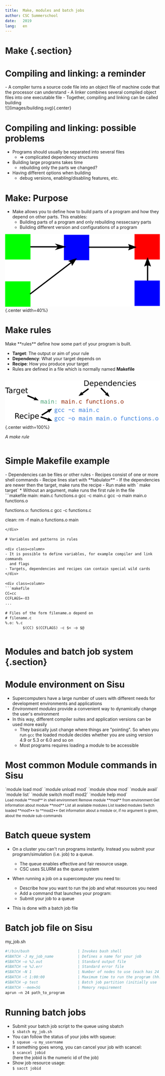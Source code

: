 ```yaml
---
title:  Make, modules and batch jobs
author: CSC Summerschool 
date:   2019
lang:   en
---
```

# Make {.section}

# Compiling and linking: a reminder

<div class=column>
- A compiler turns a source code file into an object file of machine code that 
  the processor can understand
- A linker combines several compiled object files into one executable file
- Together, compiling and linking can be called building
</div>
<div class=column>
![](images/building.svg){.center}
</div>

# Compiling and linking: possible problems

- Programs should usually be separated into several files
    - $\Rightarrow$ complicated dependency structures
- Building large programs takes time
    - rebuilding only the parts we changed? 
- Having different options when building 
    - debug versions, enabling/disabling features, etc.


# Make: Purpose 

- Make allows you to define how to build parts of a program and how they 
  depend on other parts. This enables:
    - Building parts of a program and only rebuilding nessecsary parts
    - Building different version and configurations of a program 

 ![](images/depend.png){.center width=40%}

# Make rules

<div class=column>
Make **rules** define how some part of your program is built.

- **Target**: The output or aim of your rule  
- **Dependency**: What your target depends on
- **Recipe**: How you produce your target
- Rules are defined in a file which is normally named **Makefile**

</div>

<div class=column>

 ![](images/rule.png){.center width=100%}
 
_A make rule_
</div>



# Simple Makefile example
<div class=column>
- Dependencies can be files or other rules  
- Recipes consist of one or more shell commands
    - Recipe lines start with **tabulator**
- If the dependencies are newer then the target, make runs the recipe
- Run make with ` make target`
	* Without an argument, make runs the first rule in the file
</div>

<div class=column>
```makefile
main: main.c functions.o
	gcc -c main.c
	gcc -o main main.o functions.o

functions.o: functions.c
	gcc -c functions.c

clean:
	rm -f main.o functions.o main

```
</div>

# Variables and patterns in rules

<div class=column>
- It is possible to define variables, for example compiler and link commands 
  and flags
- Targets, dependencies and recipes can contain special wild cards
</div>

<div class=column>
```makefile
CC=cc
CCFLAGS=-O3 
...

# Files of the form filename.o depend on 
# filename.c
%.o: %.c
        $(CC) $(CCFLAGS) -c $< -o $@

```
</div>


# Modules and batch job system {.section}

# Module environment on Sisu

- Supercomputers have a large number of users with different needs for development environments and applications
- _Environment modules_ provide a convenient way to dynamically change the user's environment 
- In this way, different compiler suites and application versions can be used more easily
	* They basically just change where things are "pointing". So when you run `gcc` the loaded module decides 
whether you are using version 4.9 or 5.3 or 6.0 and so on
	* Most programs requires loading a module to be accessible

# Most common Module commands in Sisu
<div class="column">
`module load mod`  
`module unload mod`  
`module show mod`  
`module avail`  
`module list`  
`module switch mod1 mod2`  
`module help mod`  
</div>

<div class="column">
<small>
Load module **mod** in shell environment  
Remove module **mod** from environment  
Get information about module **mod**  
List all available modules  
List loaded modules  
Switch loaded **mod1** to **mod2**    
Get information about a module or, if no argument is given, about the module sub-commands  
</small>
</div>

# Batch queue system

- On a cluster you can't run programs instantly. Instead you submit your program/simulation (i.e. job) to a queue. 
	* The queue enables effective and fair resource usage.
	* CSC uses SLURM as the queue system



- When running a job on a supercomputer you need to:
	- Describe how you want to run the job and what resources you need
	- Add a command that launches your program: 
	- Submit your job to a queue
- This is done with a batch job file

# Batch job file on Sisu


my_job.sh
```bash
#!/bin/bash                      | Invokes bash shell
#SBATCH -J my_job_name           | Defines a name for your job
#SBATCH –o %J.out                | Standard output file
#SBATCH –e %J.err                | Standard error file
#SBATCH –N 1                     | Number of nodes to use (each has 24 cores)
#SBATCH –t 1:00:00               | Maximum time to run the program (hh:mm:ss)
#SBATCH –p test                  | Batch job partition (initially use ’test’)
#SBATCH --mem=5G                 | Memory requirement
aprun –n 24 path_to_program
```

# Running batch jobs
- Submit your batch job script to the queue using sbatch  
		`$ sbatch my_job.sh`
- You can follow the status of your jobs with squeue:  
		`$ squeue -u my_username`
- If something goes wrong, you can cancel your job with scancel:  
		`$ scancel jobid`  
		(here the jobid is the numeric id of the job)
- Show job resource usage:  
		`$ sacct jobid`
